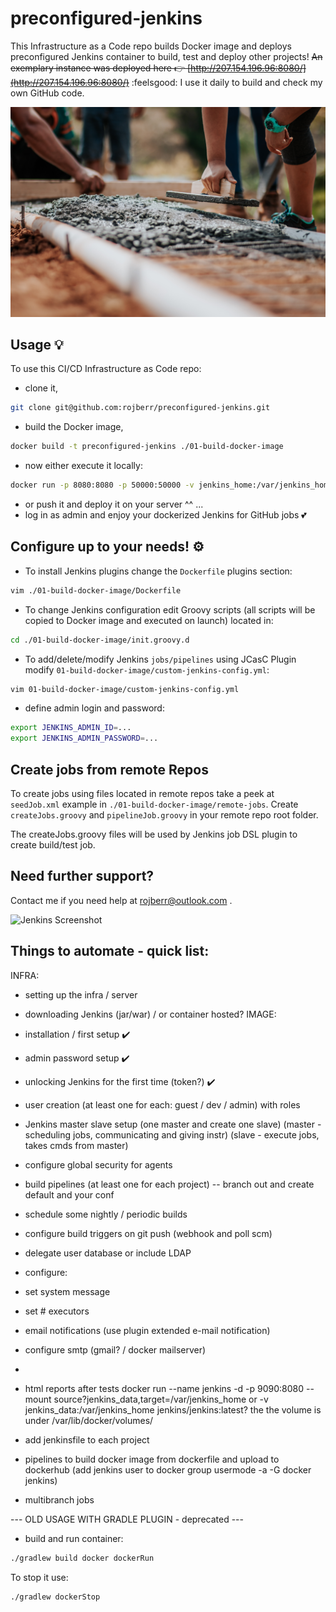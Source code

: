 # preconfigured-jenkins

This Infrastructure as a Code repo builds Docker image and deploys preconfigured Jenkins container to build, test and deploy other projects!
~~An exemplary instance was deployed here :point_right: [http://207.154.196.96:8080/](http://207.154.196.96:8080/)~~ :feelsgood:
I use it daily to build and check my own GitHub code.

![Selective Photography Cement by Rodolfo Quiros](./04-assets-img/readme-img.jpg)

## Usage 💡

To use this CI/CD Infrastructure as Code repo:
- clone it,
```bash
git clone git@github.com:rojberr/preconfigured-jenkins.git
```
- build the Docker image,
```bash
docker build -t preconfigured-jenkins ./01-build-docker-image
```
- now either execute it locally:
```bash
docker run -p 8080:8080 -p 50000:50000 -v jenkins_home:/var/jenkins_home preconfigured-jenkins
```
- or push it and deploy it on your server ^^ ...
- log in as admin and enjoy your dockerized Jenkins for GitHub jobs 💕

## Configure up to your needs! ⚙️
- To install Jenkins plugins change the `Dockerfile` plugins section:
```bash
vim ./01-build-docker-image/Dockerfile
```
- To change Jenkins configuration edit Groovy scripts (all scripts will be copied to Docker image and executed on launch) located in:
```bash
cd ./01-build-docker-image/init.groovy.d
```
- To add/delete/modify Jenkins `jobs/pipelines` using JCasC Plugin modify `01-build-docker-image/custom-jenkins-config.yml`:
```bash
vim 01-build-docker-image/custom-jenkins-config.yml
```
- define admin login and password:
```bash
export JENKINS_ADMIN_ID=...
export JENKINS_ADMIN_PASSWORD=...
```

## Create jobs from remote Repos
To create jobs using files located in remote repos take a peek at `seedJob.xml` example in `./01-build-docker-image/remote-jobs`. Create `createJobs.groovy` and `pipelineJob.groovy` in your remote repo root folder.

The createJobs.groovy files will be used by Jenkins job DSL plugin to create build/test job.

## Need further support?

Contact me if you need help at rojberr@outlook.com .

![Jenkins Screenshot](./img/jenkins-example.jpg)

## Things to automate - quick list:
INFRA:
- setting up the infra / server
- downloading Jenkins (jar/war) / or container hosted?
IMAGE:
- installation / first setup ✔️
- admin password setup ✔️
- unlocking Jenkins for the first time (token?) ✔️

- user creation (at least one for each: guest / dev / admin) with roles
- Jenkins master slave setup (one master and create one slave)
  (master - scheduling jobs, communicating and giving instr)
  (slave - execute jobs, takes cmds from master)
- configure global security for agents
- build pipelines (at least one for each project) -- branch out and create default and your conf
- schedule some nightly / periodic builds
- configure build triggers on git push
  (webhook and poll scm)
- delegate user database or include LDAP
- configure:
- set system message
- set # executors
- email notifications (use plugin extended e-mail notification)
- configure smtp (gmail? / docker mailserver)
-
- html reports after tests
docker run --name jenkins -d -p 9090:8080 --mount source?jenkins_data,target=/var/jenkins_home
or -v jenkins_data:/var/jenkins_home jenkins/jenkins:latest?
the the volume is under /var/lib/docker/volumes/
- add jenkinsfile to each project
- pipelines to build docker image from dockerfile and upload to dockerhub
  (add jenkins user to docker group usermode -a -G docker jenkins)
- multibranch jobs


--- OLD USAGE WITH GRADLE PLUGIN - deprecated ---
- build and run container:
```bash
./gradlew build docker dockerRun
```
To stop it use:
```bash
./gradlew dockerStop
```